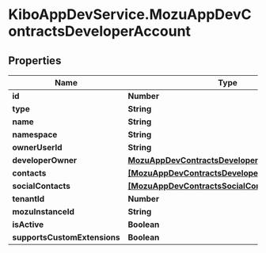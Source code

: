 # KiboAppDevService.MozuAppDevContractsDeveloperAccount

## Properties

Name | Type | Description | Notes
------------ | ------------- | ------------- | -------------
**id** | **Number** |  | [optional] 
**type** | **String** |  | [optional] 
**name** | **String** |  | [optional] 
**namespace** | **String** |  | [optional] 
**ownerUserId** | **String** |  | [optional] 
**developerOwner** | [**MozuAppDevContractsDeveloper**](MozuAppDevContractsDeveloper.md) |  | [optional] 
**contacts** | [**[MozuAppDevContractsDeveloperAccountContact]**](MozuAppDevContractsDeveloperAccountContact.md) |  | [optional] 
**socialContacts** | [**[MozuAppDevContractsSocialContact]**](MozuAppDevContractsSocialContact.md) |  | [optional] 
**tenantId** | **Number** |  | [optional] 
**mozuInstanceId** | **String** |  | [optional] 
**isActive** | **Boolean** |  | [optional] 
**supportsCustomExtensions** | **Boolean** |  | [optional] 


